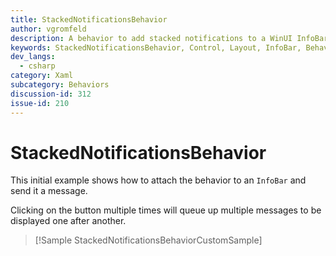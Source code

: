 ```yaml
---
title: StackedNotificationsBehavior
author: vgromfeld
description: A behavior to add stacked notifications to a WinUI InfoBar control.
keywords: StackedNotificationsBehavior, Control, Layout, InfoBar, Behavior
dev_langs:
  - csharp
category: Xaml
subcategory: Behaviors
discussion-id: 312
issue-id: 210
---
```


# StackedNotificationsBehavior

This initial example shows how to attach the behavior to an `InfoBar` and send it a message.

Clicking on the button multiple times will queue up multiple messages to be displayed one after another.

> [!Sample StackedNotificationsBehaviorCustomSample]
